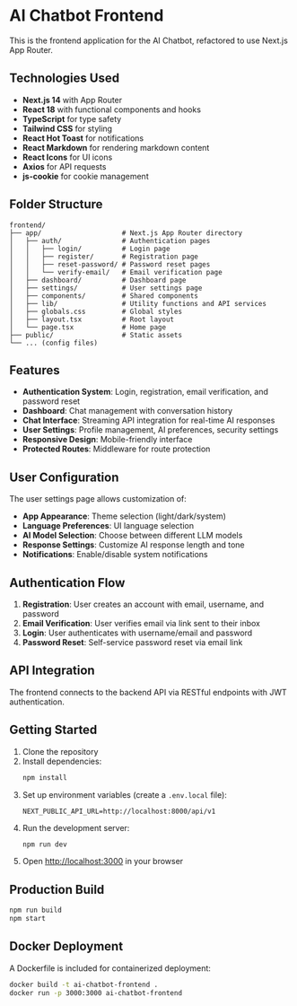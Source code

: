 # AI Chatbot Frontend

This is the frontend application for the AI Chatbot, refactored to use Next.js App Router.

## Technologies Used

- **Next.js 14** with App Router
- **React 18** with functional components and hooks
- **TypeScript** for type safety
- **Tailwind CSS** for styling
- **React Hot Toast** for notifications
- **React Markdown** for rendering markdown content
- **React Icons** for UI icons
- **Axios** for API requests
- **js-cookie** for cookie management

## Folder Structure

```
frontend/
├── app/                    # Next.js App Router directory
│   ├── auth/               # Authentication pages
│   │   ├── login/          # Login page
│   │   ├── register/       # Registration page
│   │   ├── reset-password/ # Password reset pages
│   │   └── verify-email/   # Email verification page
│   ├── dashboard/          # Dashboard page
│   ├── settings/           # User settings page
│   ├── components/         # Shared components
│   ├── lib/                # Utility functions and API services
│   ├── globals.css         # Global styles
│   ├── layout.tsx          # Root layout
│   └── page.tsx            # Home page
├── public/                 # Static assets
└── ... (config files)
```

## Features

- **Authentication System**: Login, registration, email verification, and password reset
- **Dashboard**: Chat management with conversation history
- **Chat Interface**: Streaming API integration for real-time AI responses
- **User Settings**: Profile management, AI preferences, security settings
- **Responsive Design**: Mobile-friendly interface
- **Protected Routes**: Middleware for route protection

## User Configuration

The user settings page allows customization of:

- **App Appearance**: Theme selection (light/dark/system)
- **Language Preferences**: UI language selection
- **AI Model Selection**: Choose between different LLM models
- **Response Settings**: Customize AI response length and tone
- **Notifications**: Enable/disable system notifications

## Authentication Flow

1. **Registration**: User creates an account with email, username, and password
2. **Email Verification**: User verifies email via link sent to their inbox
3. **Login**: User authenticates with username/email and password
4. **Password Reset**: Self-service password reset via email link

## API Integration

The frontend connects to the backend API via RESTful endpoints with JWT authentication.

## Getting Started

1. Clone the repository
2. Install dependencies:
   ```bash
   npm install
   ```
3. Set up environment variables (create a `.env.local` file):
   ```
   NEXT_PUBLIC_API_URL=http://localhost:8000/api/v1
   ```
4. Run the development server:
   ```bash
   npm run dev
   ```
5. Open [http://localhost:3000](http://localhost:3000) in your browser

## Production Build

```bash
npm run build
npm start
```

## Docker Deployment

A Dockerfile is included for containerized deployment:

```bash
docker build -t ai-chatbot-frontend .
docker run -p 3000:3000 ai-chatbot-frontend
``` 